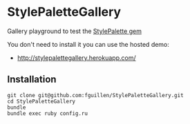 # StylePaletteGallery

Gallery playground to test the [StylePalette gem](https://github.com/fguillen/StylePalette)

You don't need to install it you can use the hosted demo:

- http://stylepalettegallery.herokuapp.com/

## Installation

    git clone git@github.com:fguillen/StylePaletteGallery.git
    cd StylePaletteGallery
    bundle
    bundle exec ruby config.ru



